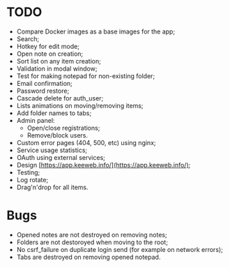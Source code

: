 # TODO

* Compare Docker images as a base images for the app;
* Search;
* Hotkey for edit mode;
* Open note on creation;
* Sort list on any item creation;
* Validation in modal window;
* Test for making notepad for non-existing folder;
* Email confirmation;
* Password restore;
* Cascade delete for auth_user;
* Lists animations on moving/removing items;
* Add folder names to tabs;
* Admin panel:
    * Open/close registrations;
    * Remove/block users.
* Custom error pages (404, 500, etc) using nginx;
* Service usage statistics;
* OAuth using external services;
* Design [https://app.keeweb.info/](https://app.keeweb.info/);
* Testing;
* Log rotate;
* Drag'n'drop for all items.

# Bugs

* Opened notes are not destroyed on removing notes;
* Folders are not destoroyed when moving to the root;
* No csrf_failure on duplicate login send (for example on network errors);
* Tabs are destroyed on removing opened notepad.
